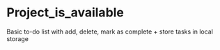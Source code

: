 # Project_is_available
Basic to-do list with add, delete, mark as complete + store tasks in local storage

